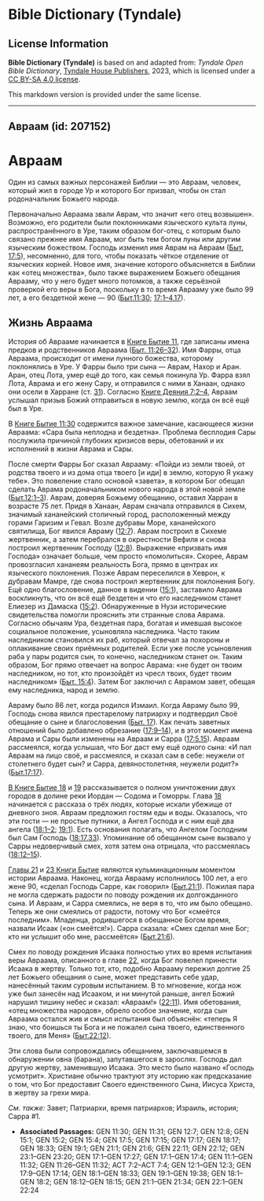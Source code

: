 # Bible Dictionary (Tyndale)

## License Information

**Bible Dictionary (Tyndale)** is based on and adapted from: _Tyndale Open Bible Dictionary_, [Tyndale House Publishers](https://tyndaleopenresources.com/), 2023, which is licensed under a [CC BY-SA 4.0 license](https://creativecommons.org/licenses/by-sa/4.0/legalcode.en).

This markdown version is provided under the same license.



--------------------------------

## Авраам (id: 207152)

Авраам
======

Один из самых важных персонажей Библии — это Авраам, человек, который жил в городе Ур и которого Бог призвал, чтобы он стал родоначальник Божьего народа.

Первоначально Авраама звали Аврам, что значит «его отец возвышен». Возможно, его родители были поклонниками языческого культа луны, распространённого в Уре, таким образом бог\-отец, с которым было связано прежнее имя Авраам, мог быть тем богом луны или другим языческим божеством. Господь изменил имя Аврам на Авраам ([Быт. 17:5](https://ref.ly/Gen17:5)), несомненно, для того, чтобы показать чёткое отделение от языческих корней. Новое имя, значение которого объясняется в Библии как «отец множества», было также выражением Божьего обещания Аврааму, что у него будет много потомков, а также серьёзной проверкой его веры в Бога, поскольку в то время Аврааму уже было 99 лет, а его бездетной жене — 90 ([Быт.11:30](https://ref.ly/Gen11:30); [17:1–4](https://ref.ly/Gen17:1-Gen17:4),[17](https://ref.ly/Gen17:17)).

Жизнь Авраама
-------------

История об Аврааме начинается в [Книге Бытие 11](https://ref.ly/Gen11:1-Gen11:32), где записаны имена предков и родственников Авраама ([Быт. 11:26–32](https://ref.ly/Gen11:26-Gen11:32)). Имя Фарры, отца Авраама, происходит от имени лунного божества, которому поклонялись в Уре. У Фарры было три сына — Аврам, Нахор и Аран. Аран, отец Лота, умер ещё до того, как семья покинула Ур. Фарра взял Лота, Аврама и его жену Сару, и отправился с ними в Ханаан, однако они осели в Харране (ст. [31](https://ref.ly/Gen11:31)). Согласно [Книге Деяния 7:2–4](https://ref.ly/Acts7:2-Acts7:4), Авраам услышал призыв Божий отправиться в новую землю, когда он всё ещё был в Уре.

В [Книге Бытие 11:30](https://ref.ly/Gen11:30) содержится важное замечание, касающееся жизни Авраама: «Сара была неплодна и бездетна». Проблема бесплодия Сары послужила причиной глубоких кризисов веры, обетований и их исполнений в жизни Аврама и Сары.

После смерти Фарры Бог сказал Аврааму: «Пойди из земли твоей, от родства твоего и из дома отца твоего \[и иди] в землю, которую Я укажу тебе». Это повеление стало основой «завета», в котором Бог обещал сделать Аврама родоначальником нового народа в этой новой земле ([Быт.12:1–3](https://ref.ly/Gen12:1-Gen12:3)). Аврам, доверяя Божьему обещанию, оставил Харран в возрасте 75 лет. Придя в Ханаан, Аврам сначала отправился в Сихем, значимый хананейский столичный город, расположенный между горами Гаризим и Гевал. Возле дубравы Море, хананейского святилища, Бог явился Авраму ([12:7](https://ref.ly/Gen12:7)). Аврам построил в Сихеме жертвенник, а затем перебрался в окрестности Вефиля и снова построил жертвенник Господу ([12:8](https://ref.ly/Gen12:8)). Выражение «призвать имя Господа» означает больше, чем просто «помолиться». Скорее, Аврам провозгласил хананеям реальность Бога, прямо в центрах их языческого поклонения. Позже Аврам переселился в Хеврон, к дубравам Мамре, где снова построил жертвенник для поклонения Богу. Ещё одно благословение, данное в видении ([15:1](https://ref.ly/Gen15:1)), заставило Аврама воскликнуть, что он всё ещё бездетен и что его наследником станет Елиезер из Дамаска ([15:2](https://ref.ly/Gen15:2)). Обнаруженные в Нузи исторические свидетельства помогли прояснить эти странные слова Аврама. Согласно обычаям Ура, бездетная пара, богатая и имевшая высокое социальное положение, усыновляла наследника. Часто таким наследником становился их раб, который отвечал за похороны и оплакивание своих приёмных родителей. Если уже после усыновления раба у пары родится сын, то конечно, наследником станет он. Таким образом, Бог прямо отвечает на вопрос Аврама: «не будет он твоим наследником, но тот, кто произойдёт из чресл твоих, будет твоим наследником» ([Быт. 15:4](https://ref.ly/Gen15:4)). Затем Бог заключил с Аврамом завет, обещая ему наследника, народ и землю.

Авраму было 86 лет, когда родился Измаил. Когда Авраму было 99, Господь снова явился престарелому патриарху и подтвердил Своё обещание о сыне и благословения ([Быт. 17](https://ref.ly/Gen17:1-Gen17:27)). Как печать заветных отношений было добавлено обрезание ([17:9–14](https://ref.ly/Gen17:9-Gen17:14)), и в этот момент имена Аврама и Сары были изменены на Авраам и Сарра ([17:5](https://ref.ly/Gen17:5),[15](https://ref.ly/Gen17:15)). Авраам рассмеялся, когда услышал, что Бог даст ему ещё одного сына: «И пал Авраам на лицо своё, и рассмеялся, и сказал сам в себе: неужели от столетнего будет сын? и Сарра, девяностолетняя, неужели родит?» ([Быт.17:17](https://ref.ly/Gen17:17)).

[В Книге Бытие 18](https://ref.ly/Gen18:1-Gen18:33) и [19](https://ref.ly/Gen19:1-Gen19:38) рассказывается о полном уничтожении двух городов в долине реки Иордан — Содома и Гоморры. Глава [18](https://ref.ly/Gen18:1-Gen18:33) начинается с рассказа о трёх людях, которые искали убежище от дневного зноя. Авраам предложил гостям еды и воды. Оказалось, что эти гости — не простые путники, а Ангел Господа и с ним ещё два ангела ([18:1–2](https://ref.ly/Gen18:1-Gen18:2); [19:1](https://ref.ly/Gen19:1)). Есть основания полагать, что Ангелом Господним был Сам Господь ([18:17](https://ref.ly/Gen18:17),[33](https://ref.ly/Gen18:30)). Упоминание об обещанном сыне вызвало у Сарры недоверчивый смех, хотя затем она отрицала, что рассмеялась ([18:12–15](https://ref.ly/Gen18:12-Gen18:15)).

[Главы 21](https://ref.ly/Gen21:1-Gen21:34) и [23 Книги Бытие](https://ref.ly/Gen23:1-Gen23:20) являются кульминационным моментом истории Авраама. Наконец, когда Аврааму исполнилось 100 лет, а его жене 90, «сделал Господь Сарре, как говорил» ([Быт.21:1](https://ref.ly/Gen21:1)). Пожилая пара не могла сдержать радости по поводу рождения их долгожданного сына. И Авраам, и Сарра смеялись, не веря в то, что им было обещано. Теперь же они смеялись от радости, потому что Бог «смеётся последним». Младенца, родившегося в обещанное Богом время, назвали Исаак («он смеётся!»). Сарра сказала: «Смех сделал мне Бог; кто ни услышит обо мне, рассмеётся» ([Быт.21:6](https://ref.ly/Gen21:6)).

Смех по поводу рождения Исаака полностью утих во время испытания веры Авраама, описанного в главе [22](https://ref.ly/Gen22:1-Gen22:24), когда Бог повелел принести Исаака в жертву. Только тот, кто, подобно Аврааму пережил долгие 25 лет Божьего обещания о сыне, может представить себе удар, нанесённый таким суровым испытанием. В то мгновение, когда нож уже был занесён над Исааком, и ни минутой раньше, ангел Божий нарушил тишину небес и сказал: «Авраам!» ([22:11](https://ref.ly/Gen22:11)). Имя обетования, «отец множества народов», обрело особое значение, когда сын Авраама остался жив и смысл испытания был объяснён: «теперь Я знаю, что боишься ты Бога и не пожалел сына твоего, единственного твоего, для Меня» ([Быт.22:12](https://ref.ly/Gen22:12)).

Эти слова были сопровождались обещанием, заключавшемся в обнаружении овна (барана), запутавшегося в зарослях. Господь дал другую жертву, заменившую Исаака. Это место было названо «Господь усмотрит». Христиане обычно трактуют эту историю как предсказание о том, что Бог предоставит Своего единственного Сына, Иисуса Христа, в жертву за грехи мира.

*См. также:* Завет; Патриархи, время патриархов; Израиль, история; Сарра \#1.

* **Associated Passages:** GEN 11:30; GEN 11:31; GEN 12:7; GEN 12:8; GEN 15:1; GEN 15:2; GEN 15:4; GEN 17:5; GEN 17:15; GEN 17:17; GEN 18:17; GEN 18:33; GEN 19:1; GEN 21:1; GEN 21:6; GEN 22:11; GEN 22:12; GEN 23:1–GEN 23:20; GEN 17:1–GEN 17:27; GEN 17:1–GEN 17:4; GEN 11:1–GEN 11:32; GEN 11:26–GEN 11:32; ACT 7:2–ACT 7:4; GEN 12:1–GEN 12:3; GEN 17:9–GEN 17:14; GEN 18:1–GEN 18:33; GEN 19:1–GEN 19:38; GEN 18:1–GEN 18:2; GEN 18:12–GEN 18:15; GEN 21:1–GEN 21:34; GEN 22:1–GEN 22:24

